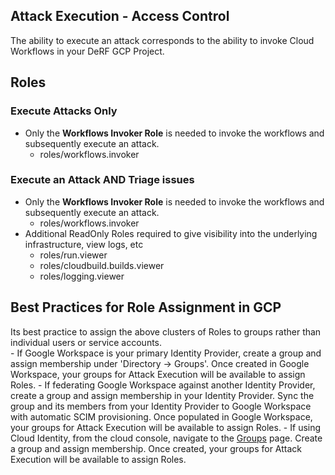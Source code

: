 ## Attack Execution - Access Control
The ability to execute an attack corresponds to the ability to invoke Cloud Workflows in your DeRF GCP Project.

##  Roles

### Execute Attacks Only
- Only the **Workflows Invoker Role** is needed to invoke the workflows and subsequently execute an attack.
    - roles/workflows.invoker

### Execute an Attack AND Triage issues
- Only the **Workflows Invoker Role** is needed to invoke the workflows and subsequently execute an attack.
    - roles/workflows.invoker
- Additional ReadOnly Roles required to give visibility into the underlying infrastructure, view logs, etc
    - roles/run.viewer
    - roles/cloudbuild.builds.viewer
    - roles/logging.viewer


## Best Practices for Role Assignment in GCP

Its best practice to assign the above clusters of Roles to groups rather than individual users or service accounts.  
    - If Google Workspace is your primary Identity Provider, create a group and assign membership under 'Directory -> Groups'. Once created in Google Workspace, your groups for Attack Execution will be available to assign Roles.
    - If federating Google Workspace against another Identity Provider, create a group and assign membership in your Identity Provider. Sync the group and its members from your Identity Provider to Google Workspace with automatic SCIM provisioning.  Once populated in Google Workspace, your groups for Attack Execution will be available to assign Roles.
    - If using Cloud Identity, from the cloud console, navigate to the [Groups](https://console.cloud.google.com/iam-admin/groups) page.  Create a group and assign membership.  Once created, your groups for Attack Execution will be available to assign Roles.
